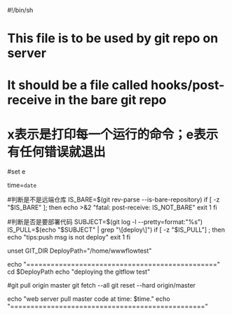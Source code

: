 #!/bin/sh
# This file is to be used by git repo on server
# It should be a file called hooks/post-receive in the bare git repo

# x表示是打印每一个运行的命令；e表示有任何错误就退出
#set e

time=`date`

#判断是不是远端仓库
IS_BARE=$(git rev-parse --is-bare-repository)
if [ -z "$IS_BARE" ]; then
    echo >&2 "fatal: post-receive: IS_NOT_BARE"
    exit 1
fi

#判断是否是要部署代码
SUBJECT=$(git log -l --pretty=format:"%s")
IS_PULL=$(echo "$SUBJECT" | grep "\[deploy\]")
if [ -z "$IS_PULL"]  ; then
    echo  "tips:push msg is not deploy"
    exit 1
fi

unset GIT_DIR
DeployPath="/home/wwwflowtest"

echo "==============================================="
cd $DeployPath
echo "deploying the gitflow test"

#git pull origin master
git fetch --all
git reset --hard origin/master


echo "web server pull master code at time: $time."
echo "================================================"
